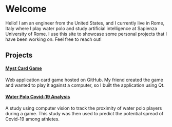 # Welcome
Hello! I am an engineer from the United States, and I currently live in Rome, Italy where I play water polo and study artificial intelligence at Sapienza University of Rome. I use this site to showcase some personal projects that I have been working on. Feel free to reach out!

## Projects

#### [Myst Card Game](https://cjkreienkamp.github.io/myst-webapp/)
Web application card game hosted on GitHub. My friend created the game and wanted to play it against a computer, so I built the application using Qt.

#### [Water Polo Covid-19 Analysis](https://cjkreienkamp.github.io/water-polo-covid-19-analysis)
A study using computer vision to track the proximity of water polo players during a game. This study was then used to predict the potential spread of Covid-19 among athletes.
